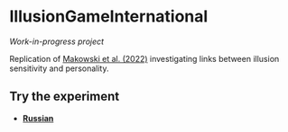 # IllusionGameInternational

*Work-in-progress project*

Replication of [Makowski et al. (2022)](https://github.com/RealityBending/IllusionGameValidation) investigating links between illusion sensitivity and personality.


## Try the experiment

- [**Russian**](https://realitybending.github.io/IllusionGameInternational/experiment/russian)


